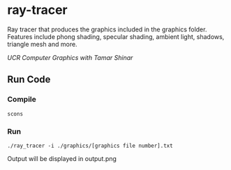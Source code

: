 # ray-tracer

Ray tracer that produces the graphics included in the graphics folder. Features include phong shading, specular shading, ambient light, shadows, triangle mesh and more. 

*UCR Computer Graphics with Tamar Shinar*

## Run Code
### Compile
``` 
scons
```
### Run 
```
./ray_tracer -i ./graphics/[graphics file number].txt 
```
Output will be displayed in output.png
